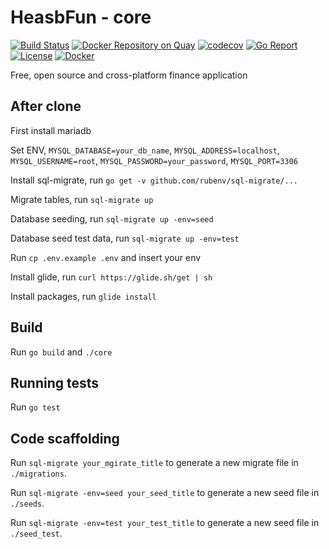# HeasbFun - core
[![Build Status](https://circleci.com/gh/hesabFun/core.svg?&style=shield)](https://circleci.com/gh/hesabFun/core)
[![Docker Repository on Quay](https://quay.io/repository/hesabfun/core/status "Docker Repository on Quay")](https://quay.io/repository/hesabfun/core)
[![codecov](https://codecov.io/gh/hesabFun/core/branch/master/graph/badge.svg)](https://codecov.io/gh/hesabFun/core)
[![Go Report](https://goreportcard.com/badge/github.com/hesabFun/core)](https://goreportcard.com/report/github.com/hesabFun/core)
[![License](https://img.shields.io/badge/License-AGPL%203.0-blue.svg)](https://github.com/hesabFun/core/blob/master/LICENSE)
[![Docker](https://img.shields.io/docker/stars/hesabfun/core.svg?maxAge=2592000)](https://hub.docker.com/r/hesabfun/core/)

Free, open source and cross-platform finance application

## After clone

First install mariadb

Set ENV, `MYSQL_DATABASE=your_db_name`, `MYSQL_ADDRESS=localhost`, `MYSQL_USERNAME=root`, `MYSQL_PASSWORD=your_password`, `MYSQL_PORT=3306`

Install sql-migrate, run `go get -v github.com/rubenv/sql-migrate/...`

Migrate tables, run `sql-migrate up`

Database seeding, run `sql-migrate up -env=seed`

Database seed test data, run `sql-migrate up -env=test`

Run `cp .env.example .env` and insert your env

Install glide, run `curl https://glide.sh/get | sh`

Install packages, run `glide install` 

## Build

Run `go build` and `./core`

## Running tests

Run `go test`

## Code scaffolding

Run `sql-migrate your_mgirate_title` to generate a new migrate file in `./migrations`.

Run `sql-migrate -env=seed your_seed_title` to generate a new seed file in `./seeds`.

Run `sql-migrate -env=test your_test_title` to generate a new seed file in `./seed_test`.
